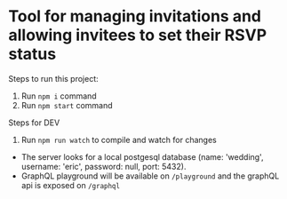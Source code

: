 # Tool for managing invitations and allowing invitees to set their RSVP status

Steps to run this project:

1. Run `npm i` command
2. Run `npm start` command

Steps for DEV

1. Run `npm run watch` to compile and watch for changes

* The server looks for a local postgesql database (name: 'wedding', username: 'eric', password: null, port: 5432).
* GraphQL playground will be available on `/playground` and the graphQL api is exposed on `/graphql`